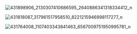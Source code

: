 
![431898906_2130307410686595_2640886341318334412_n](https://github.com/ruthjoy76/pet-mobile-app/assets/126475991/0a0cc183-2c9b-4efc-b6e3-e1e6e850950e)

![431818087_317961517958510_8221215946998117277_n](https://github.com/ruthjoy76/pet-mobile-app/assets/126475991/65a2ffed-0275-4903-a05b-0950fc3ddd5c)

![431764008_1107403343841463_6567009751950995781_n](https://github.com/ruthjoy76/pet-mobile-app/assets/126475991/caa1e63c-4acf-4bd9-9a91-489bc171e6cf)
